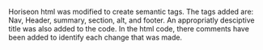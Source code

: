 Horiseon html was modified to create semantic tags. The tags added are: Nav, Header, summary, section, alt, and footer. An appropriatly desciptive title was also added to the code. 
In the html code, there comments have been added to identify each change that was made. 

